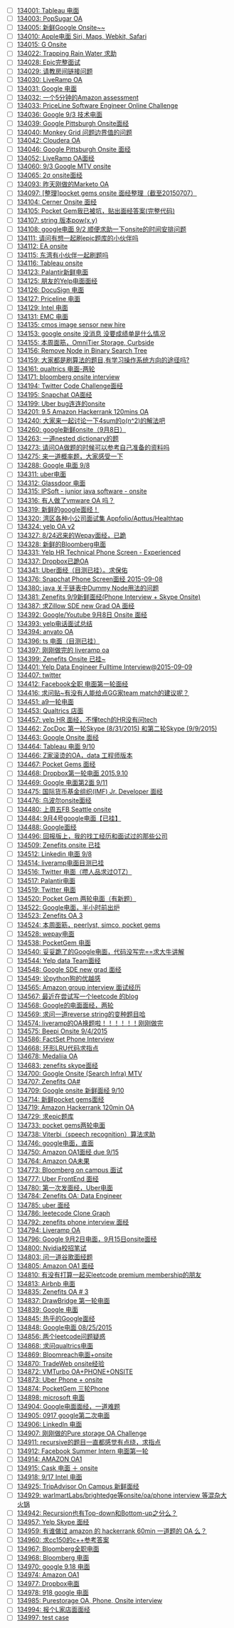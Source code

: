 - [ ] [134001: Tableau 电面](http://instant.1point3acres.com/thread/134001)
- [ ] [134003: PopSugar OA](http://instant.1point3acres.com/thread/134003)
- [ ] [134005: 新鲜Google Onsite~~](http://instant.1point3acres.com/thread/134005)
- [ ] [134010: Apple电面 Siri, Maps, Webkit, Safari](http://instant.1point3acres.com/thread/134010)
- [ ] [134015: G Onsite](http://instant.1point3acres.com/thread/134015)
- [ ] [134022: Trapping Rain Water 求助](http://instant.1point3acres.com/thread/134022)
- [ ] [134028: Epic完整面试](http://instant.1point3acres.com/thread/134028)
- [ ] [134029: 请教房间链接问题](http://instant.1point3acres.com/thread/134029)
- [ ] [134030: LiveRamp OA](http://instant.1point3acres.com/thread/134030)
- [ ] [134031: Google 电面](http://instant.1point3acres.com/thread/134031)
- [ ] [134032: 一个5分钟的Amazon assessment](http://instant.1point3acres.com/thread/134032)
- [ ] [134033: PriceLine Software Engineer Online Challenge](http://instant.1point3acres.com/thread/134033)
- [ ] [134036: Google 9/3 技术电面](http://instant.1point3acres.com/thread/134036)
- [ ] [134039: Google Pittsburgh Onsite面经](http://instant.1point3acres.com/thread/134039)
- [ ] [134040: Monkey Grid 问题边界值的问题](http://instant.1point3acres.com/thread/134040)
- [ ] [134042: Cloudera OA](http://instant.1point3acres.com/thread/134042)
- [ ] [134046: Google Pittsburgh Onsite 面经](http://instant.1point3acres.com/thread/134046)
- [ ] [134052: LiveRamp OA面经](http://instant.1point3acres.com/thread/134052)
- [ ] [134060: 9/3 Google MTV onsite](http://instant.1point3acres.com/thread/134060)
- [ ] [134065: 2σ onsite面经](http://instant.1point3acres.com/thread/134065)
- [ ] [134093: 昨天刚做的Marketo OA](http://instant.1point3acres.com/thread/134093)
- [ ] [134097: [整理]pocket gems onsite 面经整理（截至20150707）](http://instant.1point3acres.com/thread/134097)
- [ ] [134104: Cerner Onsite 面经](http://instant.1point3acres.com/thread/134104)
- [ ] [134105: Pocket Gem我已被坑，贴出面经答案(完整代码)](http://instant.1point3acres.com/thread/134105)
- [ ] [134107: string 版本pow(x,y)](http://instant.1point3acres.com/thread/134107)
- [ ] [134108: google电面 9/2 顺便求助一下onsite的时间安排问题](http://instant.1point3acres.com/thread/134108)
- [ ] [134111: 请问有想一起刷epic题库的小伙伴吗](http://instant.1point3acres.com/thread/134111)
- [ ] [134112: EA onsite](http://instant.1point3acres.com/thread/134112)
- [ ] [134115: 东湾有小伙伴一起刷题吗](http://instant.1point3acres.com/thread/134115)
- [ ] [134116: Tableau onsite](http://instant.1point3acres.com/thread/134116)
- [ ] [134123: Palantir新鲜电面](http://instant.1point3acres.com/thread/134123)
- [ ] [134125: 朋友的Yelp电面面经](http://instant.1point3acres.com/thread/134125)
- [ ] [134126: DocuSign 电面](http://instant.1point3acres.com/thread/134126)
- [ ] [134127: Priceline 电面](http://instant.1point3acres.com/thread/134127)
- [ ] [134129: Intel 电面](http://instant.1point3acres.com/thread/134129)
- [ ] [134131: EMC 电面](http://instant.1point3acres.com/thread/134131)
- [ ] [134135: cmos image sensor new hire](http://instant.1point3acres.com/thread/134135)
- [ ] [134153: google onsite 没消息 没要成绩单是什么情况](http://instant.1point3acres.com/thread/134153)
- [ ] [134155: 本周面筋，OmniTier Storage, Curbside](http://instant.1point3acres.com/thread/134155)
- [ ] [134156: Remove Node in Binary Search Tree](http://instant.1point3acres.com/thread/134156)
- [ ] [134159: 大家都是刷算法的题目,有学习操作系统方向的途径吗?](http://instant.1point3acres.com/thread/134159)
- [ ] [134161: qualtrics 电面-两轮](http://instant.1point3acres.com/thread/134161)
- [ ] [134171: bloomberg onsite interview](http://instant.1point3acres.com/thread/134171)
- [ ] [134194: Twitter Code Challenge面经](http://instant.1point3acres.com/thread/134194)
- [ ] [134195: Snapchat OA面经](http://instant.1point3acres.com/thread/134195)
- [ ] [134199: Uber bug连连的onsite](http://instant.1point3acres.com/thread/134199)
- [ ] [134201: 9.5 Amazon Hackerrank 120mins OA](http://instant.1point3acres.com/thread/134201)
- [ ] [134240: 大家来一起讨论一下4sum的o(n^2)的解法吧](http://instant.1point3acres.com/thread/134240)
- [ ] [134260: google新鲜onsite（9月8日）](http://instant.1point3acres.com/thread/134260)
- [ ] [134263: 一道nested dictionary的题](http://instant.1point3acres.com/thread/134263)
- [ ] [134273: 请问OA做题的时候可以参考自己准备的资料吗](http://instant.1point3acres.com/thread/134273)
- [ ] [134275: 来一道概率题，大家感受一下](http://instant.1point3acres.com/thread/134275)
- [ ] [134288: Google 电面 9/8](http://instant.1point3acres.com/thread/134288)
- [ ] [134311: uber电面](http://instant.1point3acres.com/thread/134311)
- [ ] [134312: Glassdoor 电面](http://instant.1point3acres.com/thread/134312)
- [ ] [134315: IPSoft - junior java software - onsite](http://instant.1point3acres.com/thread/134315)
- [ ] [134316: 有人做了vmware OA 吗？](http://instant.1point3acres.com/thread/134316)
- [ ] [134319: 新鲜的google面经！](http://instant.1point3acres.com/thread/134319)
- [ ] [134320: 湾区各种小公司面试集 Appfolio/Apttus/Healthtap](http://instant.1point3acres.com/thread/134320)
- [ ] [134324: yelp OA v2](http://instant.1point3acres.com/thread/134324)
- [ ] [134327: 8/24迟来的Wepay面经，已跪](http://instant.1point3acres.com/thread/134327)
- [ ] [134328: 新鲜的Bloomberg电面](http://instant.1point3acres.com/thread/134328)
- [ ] [134331: Yelp HR Technical Phone Screen - Experienced](http://instant.1point3acres.com/thread/134331)
- [ ] [134337: Dropbox已跪OA](http://instant.1point3acres.com/thread/134337)
- [ ] [134341: Uber面经（目测已挂）。求保佑](http://instant.1point3acres.com/thread/134341)
- [ ] [134376: Snapchat Phone Screen面经 2015-09-08](http://instant.1point3acres.com/thread/134376)
- [ ] [134380: java 关于链表中Dummy Node用法的问题](http://instant.1point3acres.com/thread/134380)
- [ ] [134381: Zenefits 9/9新鲜面经(Phone Interview + Skype Onsite)](http://instant.1point3acres.com/thread/134381)
- [ ] [134387: 求Zillow SDE new Grad OA 面经](http://instant.1point3acres.com/thread/134387)
- [ ] [134392: Google/Youtube 9月8日 Onsite 面经](http://instant.1point3acres.com/thread/134392)
- [ ] [134393: yelp电话面试总结](http://instant.1point3acres.com/thread/134393)
- [ ] [134394: anvato OA](http://instant.1point3acres.com/thread/134394)
- [ ] [134396: ts 电面（目测已挂）](http://instant.1point3acres.com/thread/134396)
- [ ] [134397: 刚刚做完的 liveramp oa](http://instant.1point3acres.com/thread/134397)
- [ ] [134399: Zenefits Onsite 已挂~](http://instant.1point3acres.com/thread/134399)
- [ ] [134401: Yelp Data Engineer Fulltime Interview@2015-09-09](http://instant.1point3acres.com/thread/134401)
- [ ] [134407: twitter](http://instant.1point3acres.com/thread/134407)
- [ ] [134412: Facebook全职 电面第一轮面经](http://instant.1point3acres.com/thread/134412)
- [ ] [134416: 求问贴~有没有人能给点GG家team match的建议呢？](http://instant.1point3acres.com/thread/134416)
- [ ] [134451: a9一轮电面](http://instant.1point3acres.com/thread/134451)
- [ ] [134453: Qualtrics 店面](http://instant.1point3acres.com/thread/134453)
- [ ] [134457: yelp HR 面经，不懂tech的HR没有问tech](http://instant.1point3acres.com/thread/134457)
- [ ] [134462: ZocDoc 第一轮Skype (8/31/2015) 和第二轮Skype (9/9/2015)](http://instant.1point3acres.com/thread/134462)
- [ ] [134463: Google Onsite 面经](http://instant.1point3acres.com/thread/134463)
- [ ] [134464: Tableau 电面 9/10](http://instant.1point3acres.com/thread/134464)
- [ ] [134466: Z家滚烫的OA，data 工程师版本](http://instant.1point3acres.com/thread/134466)
- [ ] [134467: Pocket Gems 面经](http://instant.1point3acres.com/thread/134467)
- [ ] [134468: Dropbox第一轮电面 2015.9.10](http://instant.1point3acres.com/thread/134468)
- [ ] [134469: Google 电面第2面 9/11](http://instant.1point3acres.com/thread/134469)
- [ ] [134475: 国际货币基金组织(IMF) Jr. Developer 面经](http://instant.1point3acres.com/thread/134475)
- [ ] [134476: 乌波尔onsite面经](http://instant.1point3acres.com/thread/134476)
- [ ] [134480: 上周五FB Seattle onsite](http://instant.1point3acres.com/thread/134480)
- [ ] [134484: 9月4号google电面【已挂】](http://instant.1point3acres.com/thread/134484)
- [ ] [134488: Google面经](http://instant.1point3acres.com/thread/134488)
- [ ] [134496: 回报版上，我的找工经历和面试过的那些公司](http://instant.1point3acres.com/thread/134496)
- [ ] [134509: Zenefits onsite 已挂](http://instant.1point3acres.com/thread/134509)
- [ ] [134512: Linkedin 电面 9/8](http://instant.1point3acres.com/thread/134512)
- [ ] [134514: liveramp电面目测已挂](http://instant.1point3acres.com/thread/134514)
- [ ] [134516: Twitter 电面（攒人品求过OTZ）](http://instant.1point3acres.com/thread/134516)
- [ ] [134517: Palantir电面](http://instant.1point3acres.com/thread/134517)
- [ ] [134519: Twitter 电面](http://instant.1point3acres.com/thread/134519)
- [ ] [134520: Pocket Gem 两轮电面（有新题）](http://instant.1point3acres.com/thread/134520)
- [ ] [134522: Google电面，半小时前出炉](http://instant.1point3acres.com/thread/134522)
- [ ] [134523: Zenefits OA 3](http://instant.1point3acres.com/thread/134523)
- [ ] [134524: 本周面筋，peerlyst, simco, pocket gems](http://instant.1point3acres.com/thread/134524)
- [ ] [134528: wepay电面](http://instant.1point3acres.com/thread/134528)
- [ ] [134538: PocketGem 电面](http://instant.1point3acres.com/thread/134538)
- [ ] [134540: 妥妥跪了的Google电面，代码没写完==求大牛讲解](http://instant.1point3acres.com/thread/134540)
- [ ] [134544: Yelp data Team面经](http://instant.1point3acres.com/thread/134544)
- [ ] [134548: Google SDE new grad 面经](http://instant.1point3acres.com/thread/134548)
- [ ] [134549: 论python狗的优越感](http://instant.1point3acres.com/thread/134549)
- [ ] [134565: Amazon group interview 面试经历](http://instant.1point3acres.com/thread/134565)
- [ ] [134567: 最近在尝试写一个leetcode 的blog](http://instant.1point3acres.com/thread/134567)
- [ ] [134568: Google的电面面经，两轮](http://instant.1point3acres.com/thread/134568)
- [ ] [134569: 求问一道reverse string的变种题目哈](http://instant.1point3acres.com/thread/134569)
- [ ] [134574: liveramp的OA换题啦！！！！！！刚刚做完](http://instant.1point3acres.com/thread/134574)
- [ ] [134575: Beepi Onsite 9/4/2015](http://instant.1point3acres.com/thread/134575)
- [ ] [134586: FactSet Phone Interview](http://instant.1point3acres.com/thread/134586)
- [ ] [134668: 环形LRU代码求指点](http://instant.1point3acres.com/thread/134668)
- [ ] [134678: Medaliia OA](http://instant.1point3acres.com/thread/134678)
- [ ] [134683: zenefits skype面经](http://instant.1point3acres.com/thread/134683)
- [ ] [134700: Google Onsite (Search Infra) MTV](http://instant.1point3acres.com/thread/134700)
- [ ] [134707: Zenefits OA#](http://instant.1point3acres.com/thread/134707)
- [ ] [134709: Google onsite 新鲜面经 9/10](http://instant.1point3acres.com/thread/134709)
- [ ] [134714: 新鲜pocket gems面经](http://instant.1point3acres.com/thread/134714)
- [ ] [134719: Amazon Hackerrank 120min OA](http://instant.1point3acres.com/thread/134719)
- [ ] [134729: 求epic题库](http://instant.1point3acres.com/thread/134729)
- [ ] [134733: pocket gems两轮电面](http://instant.1point3acres.com/thread/134733)
- [ ] [134738: Viterbi（speech recognition）算法求助](http://instant.1point3acres.com/thread/134738)
- [ ] [134746: google电面，直面](http://instant.1point3acres.com/thread/134746)
- [ ] [134750: Amazon OA1面经 due 9/15](http://instant.1point3acres.com/thread/134750)
- [ ] [134764: Amazon OA未果](http://instant.1point3acres.com/thread/134764)
- [ ] [134773: Bloomberg on campus 面试](http://instant.1point3acres.com/thread/134773)
- [ ] [134777: Uber FrontEnd 面经](http://instant.1point3acres.com/thread/134777)
- [ ] [134780: 第一次发面经，Uber电面](http://instant.1point3acres.com/thread/134780)
- [ ] [134784: Zenefits OA: Data Engineer](http://instant.1point3acres.com/thread/134784)
- [ ] [134785: uber 面经](http://instant.1point3acres.com/thread/134785)
- [ ] [134786: leetecode Clone Graph](http://instant.1point3acres.com/thread/134786)
- [ ] [134792: zenefits phone interview 面经](http://instant.1point3acres.com/thread/134792)
- [ ] [134794: Liveramp OA](http://instant.1point3acres.com/thread/134794)
- [ ] [134796: Google 9月2日电面，9月15日onsite面经](http://instant.1point3acres.com/thread/134796)
- [ ] [134800: Nvidia校招笔试](http://instant.1point3acres.com/thread/134800)
- [ ] [134803: 问一道谷歌面经题](http://instant.1point3acres.com/thread/134803)
- [ ] [134805: Amazon OA1 面经](http://instant.1point3acres.com/thread/134805)
- [ ] [134810: 有没有打算一起买leetcode premium membership的朋友](http://instant.1point3acres.com/thread/134810)
- [ ] [134813: Airbnb 电面](http://instant.1point3acres.com/thread/134813)
- [ ] [134835: Zenefits OA # 3](http://instant.1point3acres.com/thread/134835)
- [ ] [134837: DrawBridge 第一轮电面](http://instant.1point3acres.com/thread/134837)
- [ ] [134839: Google 电面](http://instant.1point3acres.com/thread/134839)
- [ ] [134845: 热乎的Google面经](http://instant.1point3acres.com/thread/134845)
- [ ] [134848: Google电面 08/25/2015](http://instant.1point3acres.com/thread/134848)
- [ ] [134856: 两个leetcode问题疑惑](http://instant.1point3acres.com/thread/134856)
- [ ] [134868: 求问qualtrics电面](http://instant.1point3acres.com/thread/134868)
- [ ] [134869: Bloomreach电面+onsite](http://instant.1point3acres.com/thread/134869)
- [ ] [134870: TradeWeb onsite经验](http://instant.1point3acres.com/thread/134870)
- [ ] [134872: VMTurbo OA+PHONE+ONSITE](http://instant.1point3acres.com/thread/134872)
- [ ] [134873: Uber Phone + onsite](http://instant.1point3acres.com/thread/134873)
- [ ] [134874: PocketGem 三轮Phone](http://instant.1point3acres.com/thread/134874)
- [ ] [134898: microsoft 电面](http://instant.1point3acres.com/thread/134898)
- [ ] [134904: Google电面面经，一道难题](http://instant.1point3acres.com/thread/134904)
- [ ] [134905: 0917 google第二次电面](http://instant.1point3acres.com/thread/134905)
- [ ] [134906: LinkedIn 电面](http://instant.1point3acres.com/thread/134906)
- [ ] [134907: 刚刚做的Pure storage OA Challenge](http://instant.1point3acres.com/thread/134907)
- [ ] [134911: recursive的题目一直都感觉有点绕，求指点](http://instant.1point3acres.com/thread/134911)
- [ ] [134912: Facebook Summer Intern 电面第一轮](http://instant.1point3acres.com/thread/134912)
- [ ] [134914: AMAZON OA1](http://instant.1point3acres.com/thread/134914)
- [ ] [134915: Cask 电面 ＋ onsite](http://instant.1point3acres.com/thread/134915)
- [ ] [134918: 9/17 Intel 电面](http://instant.1point3acres.com/thread/134918)
- [ ] [134925: TripAdvisor On Campus 新鲜面经](http://instant.1point3acres.com/thread/134925)
- [ ] [134929: warlmartLabs/brightedge等onsite/oa/phone interview 等混杂大火锅](http://instant.1point3acres.com/thread/134929)
- [ ] [134942: Recursion也有Top-down和Bottom-up之分么？](http://instant.1point3acres.com/thread/134942)
- [ ] [134957: Yelp Skype 面经](http://instant.1point3acres.com/thread/134957)
- [ ] [134959: 有谁做过 amazon 的 hackerrank 60min 一道题的 OA 么？](http://instant.1point3acres.com/thread/134959)
- [ ] [134960: 求cc150的c++参考答案](http://instant.1point3acres.com/thread/134960)
- [ ] [134967: Bloomberg全职电面](http://instant.1point3acres.com/thread/134967)
- [ ] [134968: Bloomberg 电面](http://instant.1point3acres.com/thread/134968)
- [ ] [134970: google 9.18 电面](http://instant.1point3acres.com/thread/134970)
- [ ] [134974: Amazon OA1](http://instant.1point3acres.com/thread/134974)
- [ ] [134977: Dropbox电面](http://instant.1point3acres.com/thread/134977)
- [ ] [134978: 918 google 电面](http://instant.1point3acres.com/thread/134978)
- [ ] [134985: Purestorage OA, Phone, Onsite interview](http://instant.1point3acres.com/thread/134985)
- [ ] [134994: 报个L家店面面经](http://instant.1point3acres.com/thread/134994)
- [ ] [134997: test case](http://instant.1point3acres.com/thread/134997)
